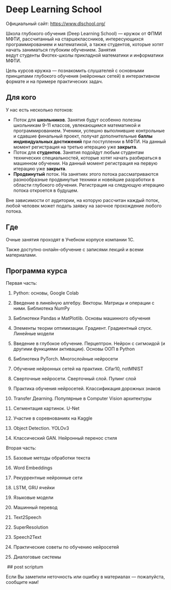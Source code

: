 # Deep Learning School

Официальный сайт: https://www.dlschool.org/

Школа глубокого обучения (Deep Learning School) — кружок от ФПМИ МФТИ, рассчитанный на старшеклассников, интересующихся программированием и математикой, а также студентов, которые хотят начать заниматься глубоким обучением. Занятия ведут студенты Физтех-школы прикладной математики и информатики МФТИ.

Цель курсов кружка — познакомить слушателей с основными принципами глубокого обучения (нейронных сетей) в интерактивном формате и на примере практических задач.

## Для кого

У нас есть несколько потоков:
* Поток для **школьников**. Занятия будут особенно полезны школьникам 9-11 классов, увлекающимся математикой и программированием. Ученики, успешно выполнившие контрольные и сдавшие финальный проект, получат дополнительные **баллы индивидуальных достижений** при поступлении в МФТИ.
На данный момент регистрация на третью итерацию уже **закрыта**.
* Поток для **студентов**. Занятия подойдут любым студентам технических специальностей, которые хотят начать разбираться в машинном обучении.
На данный момент регистрация на первую итерацию уже **закрыта**.
* **Продвинутый** поток. На занятиях этого потока рассматриваются разнообразные продвинутые техники и новейшие разработки в области глубокого обучения. 
Регистрация на следующую итерацию потока откроется в будущем.


Вне зависимости от аудитории, на которую рассчитан каждый поток, любой человек может подать заявку на заочное прохождение любого потока.

## Где

Очные занятия проходят в Учебном корпусе компании 1С.

Также доступно онлайн-обучение с записями лекций и всеми материалами.

## Программа курса

Первая часть:

1. Python: основы, Google Colab

2. Введение в линейную алгебру. Векторы. Матрицы и операции с ними. Библиотека NumPy

3. Библиотеки Pandas и MatPlotlib. Основы машинного обучения

4. Элементы теории оптимизации. Градиент. Градиентный спуск. Линейные модели

5. Введение в глубокое обучение. Перцептрон. Нейрон с сигмоидой (и другими функциями активации). Основы ООП в Python

6. Библиотека PyTorch. Многослойные нейросети

7. Обучение нейронных сетей на практике. Cifar10, notMNIST

8. Сверточные нейросети. Сверточный слой. Пулинг слой

9. Практика обучения нейросетей. Классификация дорожных знаков

10. Transfer Дearning. Популярные в Computer Vision архитектуры

11. Сегментация картинок. U-Net

12. Участие в соревнованиях на Kaggle

13. Object Detection. YOLOv3

14. Классический GAN. Нейронный перенос стиля

Вторая часть:

15. Базовые методы обработки текста

16. Word Embeddings

17. Рекуррентные нейронные сети

18. LSTM, GRU ячейки

19. Языковые модели

20. Машинный перевод

21. Text2Speech

22. SuperResolution

23. Speech2Text

24. Практические советы по обучению нейросетей

25. Диалоговые системы


 ## post scriptum  
 
 Если Вы заметили неточность или ошибку в материалах — пожалуйста, сообщите нам!
